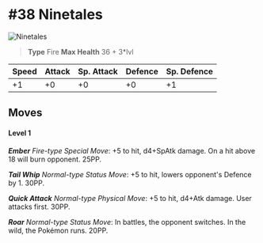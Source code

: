 # #38 Ninetales


![Ninetales](https://img.pokemondb.net/sprites/home/normal/1x/ninetales.png)

> **Type** Fire
> **Max Health** 36 + 3\*lvl

| Speed | Attack | Sp. Attack | Defence | Sp. Defence |
| ----- | ------ | ---------- | ------- | ----------- |
| +1 | +0 | +0 | +0 | +1 |

## Moves
#### Level 1

***Ember** Fire-type Special Move*: +5 to hit, d4+SpAtk damage. On a hit above 18 will burn opponent. 25PP.

***Tail Whip** Normal-type Status Move*: +5 to hit, lowers opponent's Defence by 1. 30PP.

***Quick Attack** Normal-type Physical Move*: +5 to hit, d4+Atk damage. User attacks first. 30PP.

***Roar** Normal-type Status Move*: In battles, the opponent switches. In the wild, the Pokémon runs. 20PP.

